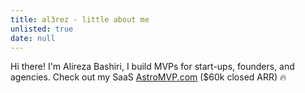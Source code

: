 ```yaml
---
title: al3rez - little about me
unlisted: true
date: null
---
```


Hi there! I'm <span class="font-handwriting font-medium">Alireza Bashiri</span>, I build MVPs for start-ups, founders, and agencies. Check out my SaaS <a href="http://AstroMVP.com" class="underline decoration-gray-300">AstroMVP.com</a> ($60k closed ARR) 🔥
